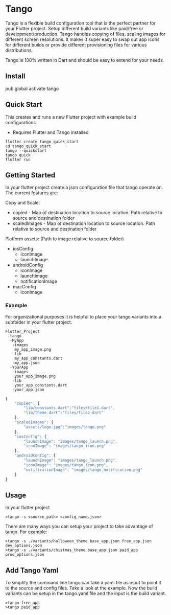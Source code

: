 # Tango
Tango is a flexible build configuration tool that is the perfect partner for your Flutter project. Setup different build variants like paid/free or development/production. Tango handles copying of files, scaling images for different screen resolutions. It makes it super easy to swap out app icons for different builds or provide different provisioning files for various distributions.

Tango is 100% written in Dart and should be easy to extend for your needs.

## Install

pub global activate tango

## Quick Start
This creates and runs a new Flutter project with example build configurations.
* Requires Flutter and Tango installed

```
flutter create tango_quick_start
cd tango_quick_start
tango --quickstart
tango quick
flutter run
```

## Getting Started

In your flutter project create a json configuration file that tango operate on. The current features are:

Copy and Scale:
* copied - Map of destination location to source location. Path relative to source and destination folder
* scaledImages - Map of destination location to source location. Path relative to source and destination folder

Platform assets: (Path to image relative to source folder) 
* iosConfig
  * iconImage 
  * launchImage
* androidConfig
  * iconImage
  * launchImage
  * notificationImage
* macConfig
  * iconImage

### Example
For organizational purposes it is helpful to place your tango variants into a subfolder in your flutter project.

```
Flutter_Project
 -tango
  -MyApp
   -images
    my_app_image.png
   -lib
    my_app_constants.dart
   -my_app.json
  -YourApp
   -images
    your_app_image.png
   -lib
    your_app_constants.dart
   -your_app.json
```


```javascript
{
    "copied": {
        "lib/constants.dart":"files/file1.dart",
        "lib/theme.dart":"files/file2.dart"
    },
    "scaledImages": {
        "assets/logo.jpg":"images/tango.png"
    },
    "iosConfig": {
        "launchImage": "images/tango_launch.png",
        "iconImage": "images/tango_icon.png"
    },
    "androidConfig": {
        "launchImage": "images/tango_launch.png",
        "iconImage": "images/tango_icon.png",
        "notificationImage": "images/tango_notification.png"
    }
}
```


## Usage

In your flutter project
```
>tango -s <source_path> <config_name.json>
```

There are many ways you can setup your project to take advantage of tango. For example:
```
>tango -s ./variants/halloween_theme base_app.json free_app.json dev_options.json
>tango -s ./variants/chistmas_theme base_app.json paid_app prod_options.json
```

## Add Tango Yaml

To simplify the command line tango can take a yaml file as input to point it to the source and config files.
Take a look at the example. Now the build variants can be setup in the tango.yaml file and the input is the build variant. 

```
>tango free_app
>tango paid_app
```
